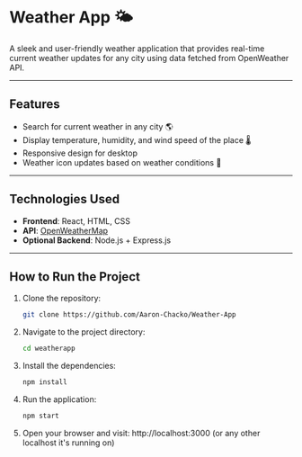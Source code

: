 # Weather App 🌤️

A sleek and user-friendly weather application that provides real-time current weather updates for any city using data fetched from  OpenWeather API.

---

## Features

- Search for current weather in any city 🌎
- Display temperature, humidity, and wind speed of the place 🌡️
- Responsive design for desktop 
- Weather icon updates based on weather conditions 🌈

---

## Technologies Used

- **Frontend**: React, HTML, CSS
- **API**: [OpenWeatherMap](https://openweathermap.org/api)
- **Optional Backend**: Node.js + Express.js 

---

## How to Run the Project

1. Clone the repository:
   ```bash
   git clone https://github.com/Aaron-Chacko/Weather-App

2. Navigate to the project directory:
   ```bash
   cd weatherapp

3. Install the dependencies:
   ```bash
   npm install

4. Run the application:
   ```bash
   npm start

5. Open your browser and visit: http://localhost:3000 (or any other localhost it's running on)



